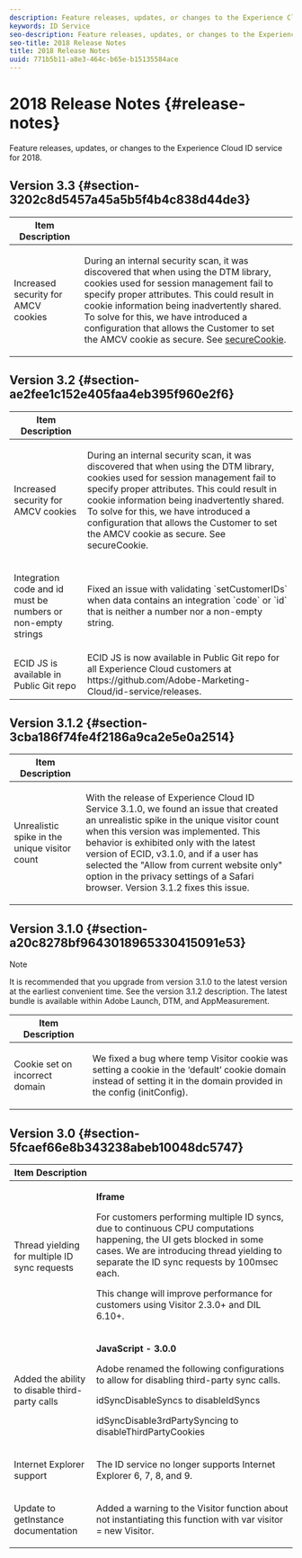 ```yaml
---
description: Feature releases, updates, or changes to the Experience Cloud ID service for 2018.
keywords: ID Service
seo-description: Feature releases, updates, or changes to the Experience Cloud ID service for 2018.
seo-title: 2018 Release Notes
title: 2018 Release Notes
uuid: 771b5b11-a8e3-464c-b65e-b15135584ace
---
```


# 2018 Release Notes {#release-notes}

Feature releases, updates, or changes to the Experience Cloud ID service for 2018.

## Version 3.3 {#section-3202c8d5457a45a5b5f4b4c838d44de3}

<table id="table_201417BD540E4EE69911AABE9BF77509"> 
 <thead> 
  <tr> 
   <th colname="col1" class="entry"> Item Description </th> 
   <th colname="col2" class="entry"> </th> 
  </tr>
 </thead>
 <tbody> 
  <tr> 
   <td colname="col1"> <p>Increased security for AMCV cookies </p> </td> 
   <td colname="col2"> <p>During an internal security scan, it was discovered that when using the DTM library, cookies used for session management fail to specify proper attributes. This could result in cookie information being inadvertently shared. To solve for this, we have introduced a configuration that allows the Customer to set the AMCV cookie as secure. See <a href="https://marketing.adobe.com/resources/help/en_US/mcvid/mcvid-securecookie.html" format="https" scope="external"> secureCookie</a>. </p> </td> 
  </tr> 
 </tbody> 
</table>

## Version 3.2 {#section-ae2fee1c152e405faa4eb395f960e2f6}

<table id="table_6546F5C74E4742E4B5E9793BCEAB66FA"> 
 <thead> 
  <tr> 
   <th colname="col1" class="entry"> Item Description </th> 
   <th colname="col2" class="entry"> </th> 
  </tr>
 </thead>
 <tbody> 
  <tr> 
   <td colname="col1"> <p>Increased security for AMCV cookies </p> </td> 
   <td colname="col2"> <p>During an internal security scan, it was discovered that when using the DTM library, cookies used for session management fail to specify proper attributes. This could result in cookie information being inadvertently shared. To solve for this, we have introduced a configuration that allows the Customer to set the AMCV cookie as secure. See secureCookie. </p> </td> 
  </tr> 
  <tr> 
   <td colname="col1"> <p>Integration code and id must be numbers or non-empty strings </p> </td> 
   <td colname="col2"> <p>Fixed an issue with validating `setCustomerIDs` when data contains an integration `code` or `id` that is neither a number nor a non-empty string. </p> </td> 
  </tr> 
  <tr> 
   <td colname="col1"> ECID JS is available in Public Git repo </td> 
   <td colname="col2"> ECID JS is now available in Public Git repo for all Experience Cloud customers at https://github.com/Adobe-Marketing-Cloud/id-service/releases. </td> 
  </tr> 
 </tbody> 
</table>

## Version 3.1.2 {#section-3cba186f74fe4f2186a9ca2e5e0a2514}

<table id="table_9FA4E20C996746A2A4219C9A0F759AD1"> 
 <thead> 
  <tr> 
   <th colname="col1" class="entry"> Item Description </th> 
   <th colname="col2" class="entry"> </th> 
  </tr>
 </thead>
 <tbody> 
  <tr> 
   <td colname="col1"> <p>Unrealistic spike in the unique visitor count </p> </td> 
   <td colname="col2"> <p>With the release of Experience Cloud ID Service 3.1.0, we found an issue that created an unrealistic spike in the unique visitor count when this version was implemented. This behavior is exhibited only with the latest version of ECID, v3.1.0, and if a user has selected the "Allow from current website only" option in the privacy settings of a Safari browser. Version 3.1.2 fixes this issue. </p> </td> 
  </tr> 
 </tbody> 
</table>

## Version 3.1.0 {#section-a20c8278bf9643018965330415091e53}

>[!NOTE]
>
>It is recommended that you upgrade from version 3.1.0 to the latest version at the earliest convenient time. See the version 3.1.2 description. The latest bundle is available within Adobe Launch, DTM, and AppMeasurement.

<table id="table_512039AFC4D34038B8F116B71EEEE7F6"> 
 <thead> 
  <tr> 
   <th colname="col1" class="entry"> Item Description </th> 
   <th colname="col2" class="entry"> </th> 
  </tr>
 </thead>
 <tbody> 
  <tr> 
   <td colname="col1"> <p>Cookie set on incorrect domain </p> </td> 
   <td colname="col2"> <p>We fixed a bug where temp Visitor cookie was setting a cookie in the ‘default’ cookie domain instead of setting it in the domain provided in the config (initConfig). </p> </td> 
  </tr> 
 </tbody> 
</table>

## Version 3.0 {#section-5fcaef66e8b343238abeb10048dc5747}

<table id="table_7E9224D6CC924A2DB5119171C9DC5443"> 
 <thead> 
  <tr> 
   <th colname="col1" class="entry"> Item Description </th> 
   <th colname="col2" class="entry"> </th> 
  </tr>
 </thead>
 <tbody> 
  <tr> 
   <td colname="col1"> <p>Thread yielding for multiple ID sync requests </p> </td> 
   <td colname="col2"> <p><b>Iframe</b> </p> <p>For customers performing multiple ID syncs, due to continuous CPU computations happening, the UI gets blocked in some cases. We are introducing thread yielding to separate the ID sync requests by 100msec each. </p> <p>This change will improve performance for customers using Visitor 2.3.0+ and DIL 6.10+. </p> </td> 
  </tr> 
  <tr> 
   <td colname="col1"> Added the ability to disable third-party calls </td> 
   <td colname="col2"> <p><b>JavaScript - 3.0.0</b> </p> <p>Adobe renamed the following configurations to allow for disabling third-party sync calls. </p> <p>idSyncDisableSyncs to disableIdSyncs </p> <p>idSyncDisable3rdPartySyncing to disableThirdPartyCookies </p> </td> 
  </tr> 
  <tr> 
   <td colname="col1"> <p>Internet Explorer support </p> </td> 
   <td colname="col2"> <p>The ID service no longer supports Internet Explorer 6, 7, 8, and 9. </p> </td> 
  </tr> 
  <tr> 
   <td colname="col1"> <p>Update to getInstance documentation </p> </td> 
   <td colname="col2"> <p>Added a warning to the Visitor function about not instantiating this function with var visitor = new Visitor. </p> </td> 
  </tr> 
 </tbody> 
</table>

